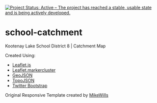 [![Project Status: Active – The project has reached a stable, usable state and is being actively developed.](http://www.repostatus.org/badges/latest/active.svg)](http://www.repostatus.org/#active)

# school-catchment

Kootenay Lake School District 8 | Catchment Map

Created Using:
* [Leaflet.js](https://leafletjs.com/)
* [Leaflet.markercluster](https://github.com/Leaflet/Leaflet.markercluster)
* [GeoJSON](https://geojson.org/)
* [TopoJSON](https://github.com/topojson/topojson)
* [Twitter Bootstrap](http://getbootstrap.com)

Original Responsive Template created by [MikeWills](https://github.com/MikeWills/GoogleMapsTemplate)